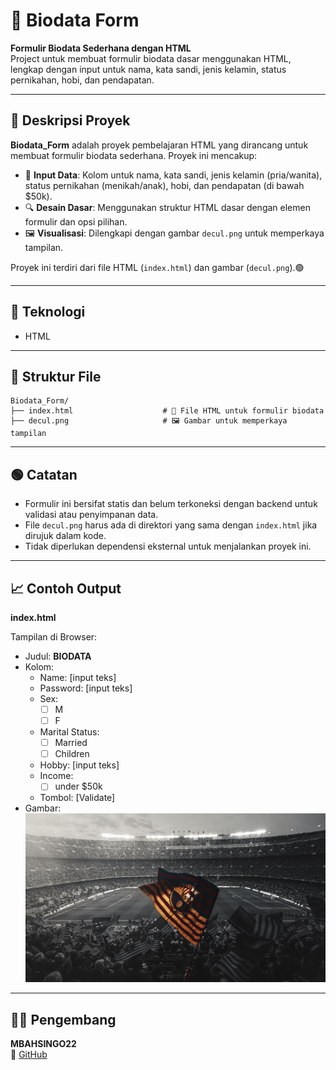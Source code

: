 # 📝 Biodata Form

**Formulir Biodata Sederhana dengan HTML**  
Project untuk membuat formulir biodata dasar menggunakan HTML, lengkap dengan input untuk nama, kata sandi, jenis kelamin, status pernikahan, hobi, dan pendapatan.

---

## 📖 Deskripsi Proyek

**Biodata_Form** adalah proyek pembelajaran HTML yang dirancang untuk membuat formulir biodata sederhana. Proyek ini mencakup:

- 📝 **Input Data**: Kolom untuk nama, kata sandi, jenis kelamin (pria/wanita), status pernikahan (menikah/anak), hobi, dan pendapatan (di bawah $50k).
- 🔍 **Desain Dasar**: Menggunakan struktur HTML dasar dengan elemen formulir dan opsi pilihan.
- 🖼️ **Visualisasi**: Dilengkapi dengan gambar `decul.png` untuk memperkaya tampilan.

Proyek ini terdiri dari file HTML (`index.html`) dan gambar (`decul.png`).🟢

---

## 🧠 Teknologi

- HTML

---

## 📂 Struktur File

```
Biodata_Form/
├── index.html                    # 📝 File HTML untuk formulir biodata
├── decul.png                     # 🖼️ Gambar untuk memperkaya tampilan
```

---

## 🟢 Catatan

- Formulir ini bersifat statis dan belum terkoneksi dengan backend untuk validasi atau penyimpanan data.
- File `decul.png` harus ada di direktori yang sama dengan `index.html` jika dirujuk dalam kode.
- Tidak diperlukan dependensi eksternal untuk menjalankan proyek ini.

---

## 📈 Contoh Output

**index.html**

Tampilan di Browser:
- Judul: **BIODATA**
- Kolom:
  - Name: [input teks]
  - Password: [input teks]
  - Sex:
    - [ ] M
    - [ ] F
  - Marital Status:
    - [ ] Married
    - [ ] Children
  - Hobby: [input teks]
  - Income:
    - [ ] under $50k
  - Tombol: [Validate]
- Gambar:
  <img src="decul.png" alt="Barcelona">

---

## 👨‍💻 Pengembang

**MBAHSINGO22**  
🔗 [GitHub](https://github.com/MBAHSINGO22)

